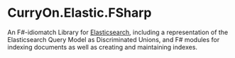﻿# CurryOn.Elastic.FSharp
An F#-idiomatch Library for [Elasticsearch](http://elastic.co), including a representation of the Elasticsearch Query Model as Discriminated Unions, and F# modules for indexing documents as well as creating and maintaining indexes.

